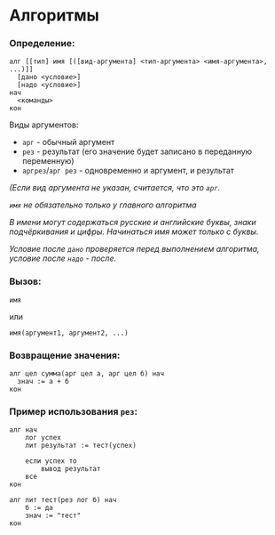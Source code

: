<h1>Алгоритмы</h1>

<h3>Определение:</h3>

```kumir
алг [[тип] имя [([вид-аргумента] <тип-аргумента> <имя-аргумента>, ...)]]
  [дано <условие>]
  [надо <условие>]
нач
  <команды>
кон
```

Виды аргументов:

<ul>
  <li><code>арг</code> - обычный аргумент</li>
  <li><code>рез</code> - результат (его значение будет записано в переданную переменную)</li>
  <li><code>аргрез</code>/<code>арг рез</code> - одновременно и аргумент, и результат</li>
</ul>

<i>(Если вид аргумента не указан, считается, что это <code>арг</code>.</i>

<i><code>имя</code> не обязательно только у главного алгоритма</i><br/>

<i>В имени могут содержаться русские и английские буквы,
знаки подчёркивания и цифры. Начинаться имя может только с буквы.</i><br/>

<i>Условие после <code>дано</code> проверяется перед выполнением алгоритма, условие после <code>надо</code> - после.</i>

<h3>Вызов:</h3>

```kumir
имя
```

или

```kumir
имя(аргумент1, аргумент2, ...)
```

<h3>Возвращение значения:</h3>

```kumir
алг цел сумма(арг цел а, арг цел б) нач
  знач := а + б
кон
```

<h3>Пример использования <code>рез</code>:</h3>

```kumir
алг нач
    лог успех
    лит результат := тест(успех)

    если успех то
        вывод результат
    все
кон

алг лит тест(рез лог б) нач
    б := да
    знач := "тест"
кон
```
